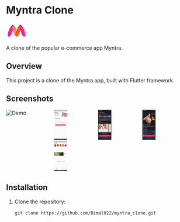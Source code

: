 # Myntra Clone

![Myntra Clone Logo](assets/myntraLogo.png)

A clone of the popular e-commerce app Myntra.

## Overview

This project is a clone of the Myntra app, built with Flutter framework.

<h2>Screenshots</h2>

<div style="display: flex; flex-wrap: wrap;">
  <div style="flex: 1; max-width: 200; margin-right: 10px;">
    <img src="assets/ScreenShots/Myntra Demo.gif" alt="Demo" width="100%">
  </div>
<div style="flex: 1; max-width: 200;">
<div style="flex: 1; max-width: 200;">
    <img src="assets/ScreenShots/ss3.jpg" alt="Screenshot 3" width="30%">
  </div>
    <img src="assets/ScreenShots/homescreen.jpg" alt="Screenshot 1" width="30%">
  </div>
  <div style="flex: 1; max-width: 200;">
    <img src="assets/ScreenShots/ss1.jpg" alt="Screenshot 1" width="30%">
  </div>

  <div style="flex: 1; max-width: 200; margin-right: 10px;">
    <img src="assets/ScreenShots/ss2.jpg" alt="Screenshot 2" width="30%">
  </div>
</div>

## Installation

1. Clone the repository:

   ```bash
   git clone https://github.com/Bimal022/myntra_clone.git
